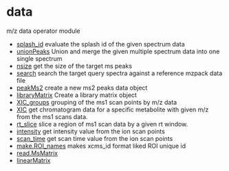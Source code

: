 ﻿# data

m/z data operator module

+ [splash_id](data/splash_id.1) evaluate the splash id of the given spectrum data
+ [unionPeaks](data/unionPeaks.1) Union and merge the given multiple spectrum data into one single spectrum
+ [nsize](data/nsize.1) get the size of the target ms peaks
+ [search](data/search.1) search the target query spectra against a reference mzpack data file
+ [peakMs2](data/peakMs2.1) create a new ms2 peaks data object
+ [libraryMatrix](data/libraryMatrix.1) Create a library matrix object
+ [XIC_groups](data/XIC_groups.1) grouping of the ms1 scan points by m/z data
+ [XIC](data/XIC.1) get chromatogram data for a specific metabolite with given m/z from the ms1 scans data.
+ [rt_slice](data/rt_slice.1) slice a region of ms1 scan data by a given rt window.
+ [intensity](data/intensity.1) get intensity value from the ion scan points
+ [scan_time](data/scan_time.1) get scan time value from the ion scan points
+ [make.ROI_names](data/make.ROI_names.1) makes xcms_id format liked ROI unique id
+ [read.MsMatrix](data/read.MsMatrix.1) 
+ [linearMatrix](data/linearMatrix.1) 
